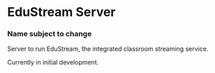 # EduStream Server
### Name subject to change

Server to run EduStream, the integrated classroom streaming service.

Currently in initial development.
